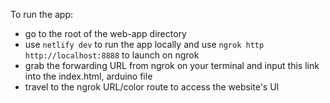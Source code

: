 To run the app: 
- go to the root of the web-app directory 
- use `netlify dev` to run the app locally and use `ngrok http http://localhost:8888` to launch on ngrok
- grab the forwarding URL from ngrok on your terminal and input this link into the index.html, arduino file 
- travel to the ngrok URL/color route to access the website's UI
